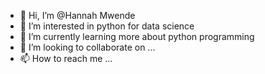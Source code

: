 - 👋 Hi, I’m @Hannah Mwende
- 👀 I’m interested in python for data science
- 🌱 I’m currently learning more about python programming
- 💞️ I’m looking to collaborate on ...
- 📫 How to reach me ...

<!---
HannahMwende/HannahMwende is a ✨ special ✨ repository because its `README.md` (this file) appears on your GitHub profile.
You can click the Preview link to take a look at your changes.
--->
